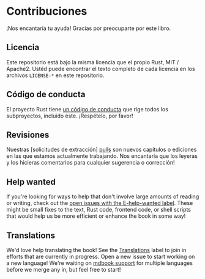 # Contribuciones

¡Nos encantaría tu ayuda! Gracias por preocuparte por este libro.

## Licencia

Este repositorio está bajo la misma licencia que el propio Rust, MIT / Apache2. Ustéd
puede encontrar el texto completo de cada licencia en los archivos `LICENSE-*` en este
repositorio.

## Código de conducta

El proyecto Rust tiene [un código de conducta](http://rust-lang.org/policies/code-of-conduct)
que rige todos los subproyectos, incluido éste. ¡Respételo, por favor!

## Revisiones

Nuestras [solicitudes de extracción] [pulls] son nuevos capítulos o ediciones en las que 
estamos actualmente trabajando. Nos encantaría que los leyeras y los hicieras
comentarios para cualquier sugerencia o corrección!

[pulls]: https://github.com/rust-lang/book/pulls

## Help wanted

If you're looking for ways to help that don't involve large amounts of
reading or writing, check out the [open issues with the E-help-wanted
label][help-wanted]. These might be small fixes to the text, Rust code,
frontend code, or shell scripts that would help us be more efficient or
enhance the book in some way!

[help-wanted]: https://github.com/rust-lang/book/issues?q=is%3Aopen+is%3Aissue+label%3AE-help-wanted

## Translations

We'd love help translating the book! See the [Translations] label to join in
efforts that are currently in progress. Open a new issue to start working on
a new language! We're waiting on [mdbook support] for multiple languages
before we merge any in, but feel free to start!

[Translations]: https://github.com/rust-lang/book/issues?q=is%3Aopen+is%3Aissue+label%3ATranslations
[mdbook support]: https://github.com/rust-lang-nursery/mdBook/issues/5
